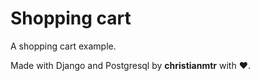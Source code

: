 # Shopping cart
A shopping cart example.

Made with Django and Postgresql by **christianmtr** with :heart:.
